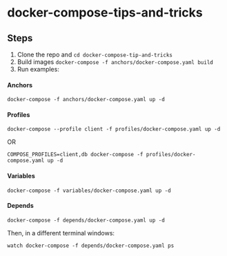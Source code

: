 # docker-compose-tips-and-tricks
## Steps
1. Clone the repo and `cd docker-compose-tip-and-tricks`
2. Build images `docker-compose -f anchors/docker-compose.yaml build`
3. Run examples: 
#### Anchors
```
docker-compose -f anchors/docker-compose.yaml up -d
```

#### Profiles
```
docker-compose --profile client -f profiles/docker-compose.yaml up -d
```
OR
```
COMPOSE_PROFILES=client,db docker-compose -f profiles/docker-compose.yaml up -d
```

#### Variables
```
docker-compose -f variables/docker-compose.yaml up -d
```

#### Depends
```
docker-compose -f depends/docker-compose.yaml up -d
```
Then, in a different terminal windows:
```
watch docker-compose -f depends/docker-compose.yaml ps
```

